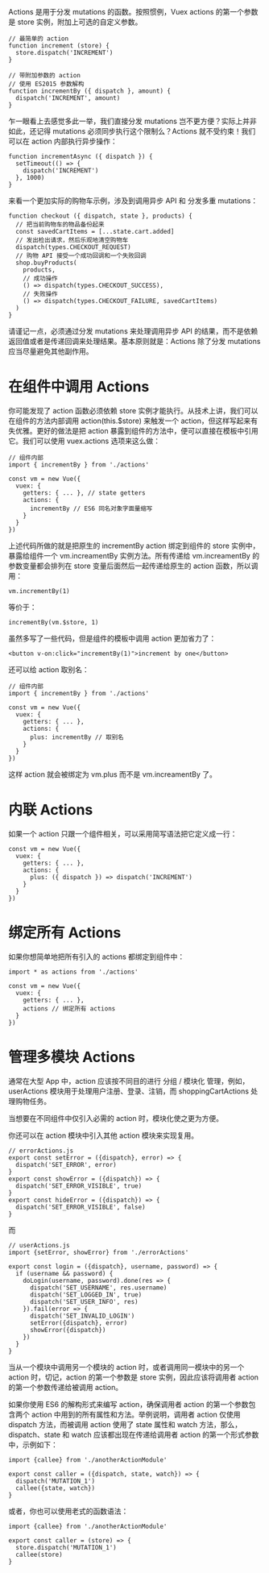 Actions 是用于分发 mutations 的函数。按照惯例，Vuex actions 的第一个参数是 store 实例，附加上可选的自定义参数。

    // 最简单的 action
    function increment (store) {
      store.dispatch('INCREMENT')
    }

    // 带附加参数的 action
    // 使用 ES2015 参数解构
    function incrementBy ({ dispatch }, amount) {
      dispatch('INCREMENT', amount)
    }

乍一眼看上去感觉多此一举，我们直接分发 mutations 岂不更方便？实际上并非如此，还记得 mutations 必须同步执行这个限制么？Actions 就不受约束！我们可以在 action 内部执行异步操作：

    function incrementAsync ({ dispatch }) {
      setTimeout(() => {
        dispatch('INCREMENT')
      }, 1000)
    }

来看一个更加实际的购物车示例，涉及到调用异步 API 和 分发多重 mutations：

    function checkout ({ dispatch, state }, products) {
      // 把当前购物车的物品备份起来
      const savedCartItems = [...state.cart.added]
      // 发出检出请求，然后乐观地清空购物车
      dispatch(types.CHECKOUT_REQUEST)
      // 购物 API 接受一个成功回调和一个失败回调
      shop.buyProducts(
        products,
        // 成功操作
        () => dispatch(types.CHECKOUT_SUCCESS),
        // 失败操作
        () => dispatch(types.CHECKOUT_FAILURE, savedCartItems)
      )
    }

请谨记一点，必须通过分发 mutations 来处理调用异步 API 的结果，而不是依赖返回值或者是传递回调来处理结果。基本原则就是：Actions 除了分发 mutations 应当尽量避免其他副作用。

# 在组件中调用 Actions

你可能发现了 action 函数必须依赖 store 实例才能执行。从技术上讲，我们可以在组件的方法内部调用 action(this.$store) 来触发一个 action，但这样写起来有失优雅。更好的做法是把 action 暴露到组件的方法中，便可以直接在模板中引用它。我们可以使用 vuex.actions 选项来这么做：

    // 组件内部
    import { incrementBy } from './actions'

    const vm = new Vue({
      vuex: {
        getters: { ... }, // state getters
        actions: {
          incrementBy // ES6 同名对象字面量缩写
        }
      }
    })

上述代码所做的就是把原生的 incrementBy action 绑定到组件的 store 实例中，暴露给组件一个 vm.increamentBy 实例方法。所有传递给 vm.increamentBy 的参数变量都会排列在 store 变量后面然后一起传递给原生的 action 函数，所以调用：

    vm.incrementBy(1)

等价于：

    incrementBy(vm.$store, 1)

虽然多写了一些代码，但是组件的模板中调用 action 更加省力了：

    <button v-on:click="incrementBy(1)">increment by one</button>

还可以给 action 取别名：

    // 组件内部
    import { incrementBy } from './actions'

    const vm = new Vue({
      vuex: {
        getters: { ... },
        actions: {
          plus: incrementBy // 取别名
        }
      }
    })

这样 action 就会被绑定为 vm.plus 而不是 vm.increamentBy 了。

# 内联 Actions

如果一个 action 只跟一个组件相关，可以采用简写语法把它定义成一行：

    const vm = new Vue({
      vuex: {
        getters: { ... },
        actions: {
          plus: ({ dispatch }) => dispatch('INCREMENT')
        }
      }
    })

# 绑定所有 Actions

如果你想简单地把所有引入的 actions 都绑定到组件中：

    import * as actions from './actions'

    const vm = new Vue({
      vuex: {
        getters: { ... },
        actions // 绑定所有 actions
      }
    })

# 管理多模块 Actions

通常在大型 App 中，action 应该按不同目的进行 分组 / 模块化 管理，例如，userActions 模块用于处理用户注册、登录、注销，而 shoppingCartActions 处理购物任务。

当想要在不同组件中仅引入必需的 action 时，模块化使之更为方便。

你还可以在 action 模块中引入其他 action 模块来实现复用。

    // errorActions.js
    export const setError = ({dispatch}, error) => {
      dispatch('SET_ERROR', error)
    }
    export const showError = ({dispatch}) => {
      dispatch('SET_ERROR_VISIBLE', true)
    }
    export const hideError = ({dispatch}) => {
      dispatch('SET_ERROR_VISIBLE', false)
    }

而

    // userActions.js
    import {setError, showError} from './errorActions'

    export const login = ({dispatch}, username, password) => {
      if (username && password) {
        doLogin(username, password).done(res => {
          dispatch('SET_USERNAME', res.username)
          dispatch('SET_LOGGED_IN', true)
          dispatch('SET_USER_INFO', res)
        }).fail(error => {
          dispatch('SET_INVALID_LOGIN')
          setError({dispatch}, error)
          showError({dispatch})
        })
      }
    }

当从一个模块中调用另一个模块的 action 时，或者调用同一模块中的另一个 action 时，切记，action 的第一个参数是 store 实例，因此应该将调用者 action 的第一个参数传递给被调用 action。

如果你使用 ES6 的解构形式来编写 action，确保调用者 action 的第一个参数包含两个 action 中用到的所有属性和方法。举例说明，调用者 action 仅使用 dispatch 方法，而被调用 action 使用了 state 属性和 watch 方法，那么，dispatch、state 和 watch 应该都出现在传递给调用者 action 的第一个形式参数中，示例如下：

    import {callee} from './anotherActionModule'

    export const caller = ({dispatch, state, watch}) => {
      dispatch('MUTATION_1')
      callee({state, watch})
    }

或者，你也可以使用老式的函数语法：

    import {callee} from './anotherActionModule'

    export const caller = (store) => {
      store.dispatch('MUTATION_1')
      callee(store)
    }
